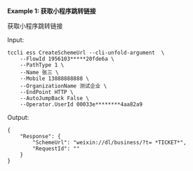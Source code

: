 **Example 1: 获取小程序跳转链接**

获取小程序跳转链接

Input: 

```
tccli ess CreateSchemeUrl --cli-unfold-argument  \
    --FlowId 1956103*****20fde6a \
    --PathType 1 \
    --Name 张三 \
    --Mobile 13888888888 \
    --OrganizationName 测试企业 \
    --EndPoint HTTP \
    --AutoJumpBack False \
    --Operator.UserId 00033e********4aa82a9
```

Output: 
```
{
    "Response": {
        "SchemeUrl": "weixin://dl/business/?t= *TICKET*",
        "RequestId": ""
    }
}
```

